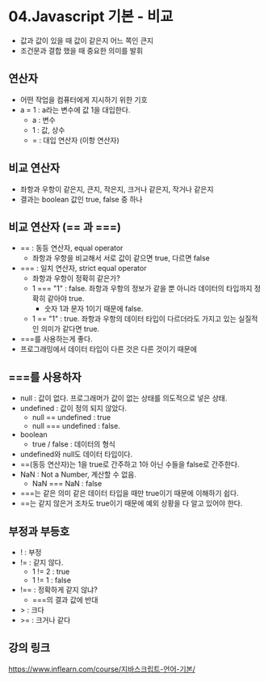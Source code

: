 # 04.Javascript 기본 - 비교

- 값과 값이 있을 때 값이 같은지 어느 쪽인 큰지
- 조건문과 결합 했을 때 중요한 의미를 발휘

## 연산자
- 어떤 작업을 컴퓨터에게 지시하기 위한 기호
- a = 1 : a라는 변수에 값 1을 대입한다.
    - a : 변수
    - 1 : 값, 상수
    - = : 대입 연산자 (이항 연산자)
    
## 비교 연산자
- 좌항과 우항이 같은지, 큰지, 작은지, 크거나 같은지, 작거나 같은지
- 결과는 boolean 값인 true, false 중 하나

## 비교 연산자 (== 과 ===)
- == : 동등 연산자, equal operator
    - 좌항과 우항을 비교해서 서로 값이 같으면 true, 다르면 false
- === : 일치 연산자, strict equal operator
    - 좌항과 우항이 정확히 같은가?
    - 1 === "1" : false. 좌항과 우항의 정보가 같을 뿐 아니라 데이터의 타입까지 정확히 같아야 true.
        - 숫자 1과 문자 1이기 때문에 false.
    - 1 == "1" : true. 좌항과 우항의 데이터 타입이 다르더라도 가지고 있는 실질적인 의미가 같다면 true.
- ===를 사용하는게 좋다.
- 프로그래밍에서 데이터 타입이 다른 것은 다른 것이기 때문에

## ===를 사용하자
- null : 값이 없다. 프로그래머가 값이 없는 상태를 의도적으로 넣은 상태.
- undefined : 값이 정의 되지 않았다.
    - null == undefined : true
    - null === undefined : false.
- boolean
    - true / false : 데이터의 형식
- undefined와 null도 데이터 타입이다.
- ==(동등 연산자)는 1을 true로 간주하고 1아 아닌 수들을 false로 간주한다.
- NaN : Not a Number, 계산할 수 없음.
    - NaN === NaN : false
- ===는 같은 의미 같은 데이터 타입을 때만 true이기 때문에 이해하기 쉽다.
- ==는 같지 않은거 조차도 true이기 때문에 예외 상황을 다 알고 있어야 한다.

## 부정과 부등호
- ! : 부정
- != : 같지 않다.
    - 1 != 2 : true
    - 1 != 1 : false
- !== : 정확하게 같지 않냐?
    - ===의 결과 값에 반대
- \> : 크다
- \>= : 크거나 같다

## 강의 링크
https://www.inflearn.com/course/지바스크립트-언어-기본/